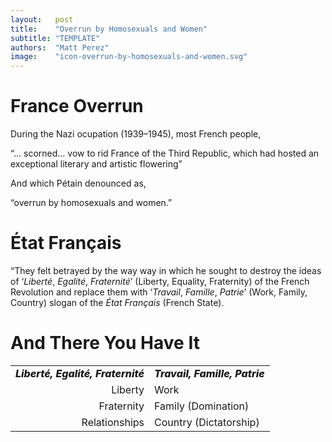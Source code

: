 ```yaml
---
layout:   post
title:    "Overrun by Homosexuals and Women"
subtitle: "TEMPLATE"
authors:  "Matt Perez"
image:    "icon-overrun-by-homosexuals-and-women.svg"
---
```


<div style='display:none; '>
 <p>France overrun by homosexuals and women (said by a Nazi Boss during the occupation of France).</p>
</div>

<h1>France Overrun</h1>
 <p>During the Nazi ocupation (1939–1945), most French people,<p> 
  <div class="_citation">
   <p>&ldquo;&hellip; scorned&hellip; vow to rid France of the Third Republic, which had hosted an exceptional literary and artistic flowering&rdquo;</p>
  </div>
 <p>And which P&eacute;tain denounced as,</p>
  <div class="_citation">
   <p>&ldquo;overrun by homosexuals and women.&rdquo;</p>
  </div>

<h1>&Eacute;tat Fran&ccedil;ais</h1>
 <div class="_citation">
  <p>&ldquo;They felt betrayed by the way way in which he sought to destroy the ideas of &lsquo;<em>Libert&eacute;</em>, <em>Egalit&eacute;</em>,
  <em>Fraternit&eacute;</em>&rsquo; (Liberty, Equality, Fraternity) of the French Revolution and replace them with &lsquo;<em>Travail</em>, <em>Famille</em>, <em>Patrie</em>&rsquo; (Work, Family, Country) slogan of the <em>&Eacute;tat Fran&ccedil;ais</em> (French State).</p>
 </div>

<h1>And There You Have It</h1>
  <table style="background-color:light-gray; align:center; width:90%; ">
   <tr>
    <td style="text-align:right; ">
     <span style="text-align:right; font-weight:800; ">
      <em>
       Libert&eacute;, Egalit&eacute;, Fraternit&eacute;
      </em>
     </span>
    </td>
    <td>
     <span style="text-align:left;  font-weight:800; ">
      <em>Travail, Famille, Patrie</em>
     </span>
    </td>
   </tr>
   <tr>
    <td style="text-align:right; ">
     Liberty
    </td>
    <td style="text-align:left; ">
     Work 
    </td>
   </tr>
   <tr>
    <td style="text-align:right; ">
     Fraternity
    </td>
    <td style="text-align:left; ">
     Family (Domination)
    </td>
   </tr>
   <tr>
    <td style="text-align:right; vertical-align:top; ">
     Relationships
    </td>
    <td style="text-align:left; ">
     Country (Dictatorship)
    </td>
   </tr> 
  </table>
  </p>